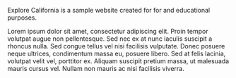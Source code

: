 Explore California is a sample website created for for and educational purposes.

Lorem ipsum dolor sit amet, consectetur adipiscing elit. Proin tempor volutpat augue non pellentesque. Sed nec ex at nunc iaculis suscipit a rhoncus nulla. Sed congue tellus vel nisi facilisis vulputate. Donec posuere neque ultrices, condimentum massa eu, posuere libero. Sed at felis lacinia, volutpat velit vel, porttitor ex. Aliquam suscipit pretium massa, ut malesuada mauris cursus vel. Nullam non mauris ac nisi facilisis viverra.

